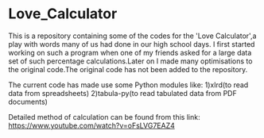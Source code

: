 # Love_Calculator
This is a repository containing some of the codes for the 'Love Calculator',a play with words many of us had done in our high school days. I first started working on such a program when one of my friends asked for a large data set of such percentage calculations.Later on I made many optimisations to the original code.The original code has not been added to the repository.

The current code has made use some Python modules like: 
1)xlrd(to read data from spreadsheets)
2)tabula-py(to read tabulated data from PDF documents)



Detailed method of calculation can be found from this link: https://www.youtube.com/watch?v=oFsLVG7EAZ4
